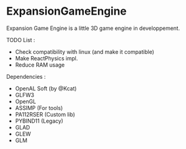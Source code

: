 # ExpansionGameEngine

Expansion Game Engine is a little 3D game engine in developpement.

TODO List :

 - Check compatibility with linux (and make it compatible)
 - Make ReactPhysics impl.
 - Reduce RAM usage
 
 Dependencies :
  - OpenAL Soft (by @Kcat)
  - GLFW3
  - OpenGL
  - ASSIMP (For tools)
  - PA112RSER (Custom lib)
  - PYBIND11 (Legacy)
  - GLAD
  - GLEW
  - GLM
